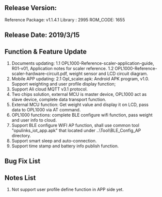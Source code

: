 ## Release Version:
Reference Package: v1.1.4.1
Library : 2995
ROM_CODE: 1655 

## Release Date: 2019/3/15

## Function & Feature Update 
1. Documents updating:
    1.1 OPL1000-Reference-scaler-application-guide, R01-v01, Application notes for scaler reference.
    1.2 OPL1000-Reference-scaler-hardware-circuit.pdf, weight sensor and LCD circuit diagram.  
2. Mobile APP updating:
   2.1 Opl_scaler.apk: Android APK program, v1.0. Support weighting and user profile display function;    
3. Support Ali cloud MQTT v3.1 protocol.
4. Two chips solution, external MCU is master device, OPL1000 act as slave device,  complete data transport function. 
5. External MCU function: Get weight value and display it on LCD, pass data to OPL1000 via AT command. 
6. OPL1000 functions: complete BLE configure wifi function, pass weight and user info to cloud. 
7. Support  BLE configure WIFI AP function, shall use common tool "opulinks_iot_app.apk" that located under ..\Tool\BLE_Config_AP directory.
8. Support smart sleep and auto-connection.
9. Support time stamp and battery info publish function. 

## Bug Fix List 

## Notes List 
1. Not support user profile define function in APP side yet. 



